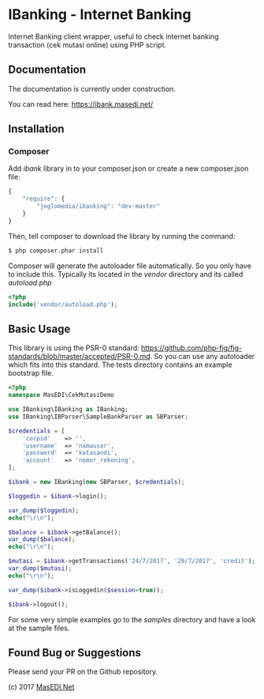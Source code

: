 IBanking - Internet Banking
=====

Internet Banking client wrapper, useful to check internet banking transaction (cek mutasi online) using PHP script.

## Documentation

The documentation is currently under construction.

You can read here: https://ibank.masedi.net/

## Installation

### Composer

Add _ibank_ library in to your composer.json or create a new composer.json file:

```js
{
    "require": {
        "joglomedia/ibanking": "dev-master"
    }
}
```

Then, tell composer to download the library by running the command:

``` bash
$ php composer.phar install
```

Composer will generate the autoloader file automatically. So you only have to include this.
Typically its located in the _vendor_ directory and its called _autoload.php_

```php
<?php
include('vendor/autoload.php');
```

## Basic Usage

This library is using the PSR-0 standard: https://github.com/php-fig/fig-standards/blob/master/accepted/PSR-0.md.
So you can use any autoloader which fits into this standard.
The tests directory contains an example bootstrap file.

```php
<?php
namespace MasEDI\CekMutasiDemo

use IBanking\IBanking as IBanking;
use IBanking\IBParser\SampleBankParser as SBParser;

$credentials = [
	'corpid'	=> '',
	'username'	=> 'namauser', 
	'password'	=> 'katasandi',
	'account'	=> 'nomor_rekening',
];

$ibank = new IBanking(new SBParser, $credentials);

$loggedin = $ibank->login();

var_dump($loggedin);
echo("\r\n");

$balance = $ibank->getBalance();
var_dump($balance);
echo("\r\n");

$mutasi = $ibank->getTransactions('24/7/2017', '29/7/2017', 'credit');
var_dump($mutasi);
echo("\r\n");

var_dump($ibank->isLoggedin($session=true));

$ibank->logout();
```

For some very simple examples go to the _samples_ directory and have a look at the sample files.

## Found Bug or Suggestions

Please send your PR on the Github repository.

(c) 2017
<a href="http://masedi.net/">MasEDI.Net</a>
